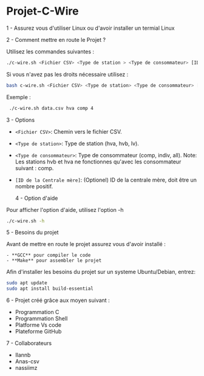 # Projet-C-Wire

 1 - Assurez vous d'utiliser Linux ou d'avoir installer un termial Linux

 2 - Comment mettre en route le Projet ?

   Utilisez les commandes suivantes :
   ```sh
   ./c-wire.sh <Fichier CSV> <Type de station > <Type de consommateur> [ID de la centrale mère]
   ```
   Si vous n'avez pas les droits nécessaire utilisez :
   ```sh
   bash c-wire.sh <Fichier CSV> <Type de station> <Type de consommateur> [ID de la centrale mère]
   ```
   Exemple : 
   ```sh
    ./c-wire.sh data.csv hva comp 4
   ```
   3 - Options
   
 - `<Fichier CSV>`: Chemin vers le fichier CSV.
 - `<Type de station>`: Type de station (hva, hvb, lv).
 - `<Type de consommateur>`: Type de consommateur (comp, indiv, all). Note: Les stations hvb et hva ne fonctionnes qu'avec les consommateur suivant : comp.
 - `[ID de la Centrale mère]`: (Optionel) ID de la centrale mère, doit être un nombre positif.

   4 - Option d'aide 
      
  Pour afficher l'option d'aide, utilisez l'option -h
  ```sh
  ./c-wire.sh -h
  ```

  5 - Besoins du projet

  Avant de mettre en route le projet assurez vous d'avoir installé :
  
    - **GCC** pour compiler le code
    - **Make** pour assembler le projet
    
  Afin d'installer les besoins du projet sur un systeme Ubuntu/Debian, entrez:
  ```bash
  sudo apt update
  sudo apt install build-essential
  ```
  6 - Projet créé grâce aux moyen suivant : 

  - Programmation C
  - Programmation Shell
  - Platforme Vs code
  - Plateforme GitHub

  7 - Collaborateurs

  - Ilannb
  - Anas-csv
  - nassiimz  
